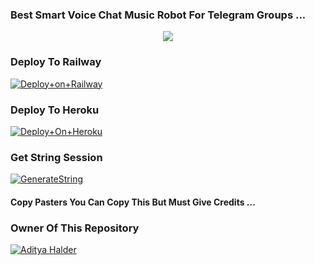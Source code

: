 ### Best Smart Voice Chat Music Robot For Telegram Groups ...


<p align="center"><a href="https://t.me/i_anonymouss"><img src="https://i.ytimg.com/vi/aP6_Q6lElJE/maxresdefault.jpg"></a></p>




### Deploy To Railway

[![Deploy+on+Railway](https://railway.app/button.svg)](https://railway.app/new/template?template=&envs=API_ID,API_HASH,BOT_TOKEN,STRING_SESSION)


### Deploy To Heroku

[![Deploy+On+Heroku](https://www.herokucdn.com/deploy/button.svg)](https://heroku.com/deploy?template=https://github.com/AdityaCheats/AdityaPlayer)



### Get String Session

[![GenerateString](https://img.shields.io/badge/repl.it-generateString-yellowgreen)](https://replit.com/@AdityaHalder/StringSession)



#### Copy Pasters You Can Copy This But Must Give Credits ...

### Owner Of This Repository
[![Aditya Halder](https://te.legra.ph/file/8f9d2a593854d0c736201.png)](https://t.me/AdityaHalder)
